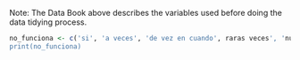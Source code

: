 


Note: The Data Book above describes the variables used before doing the data tidying process.

```R
no_funciona <- c('si', 'a veces', 'de vez en cuando', raras veces', 'nunca')
print(no_funciona)
```

